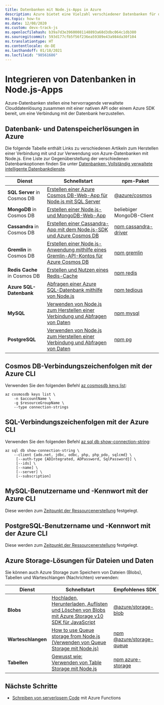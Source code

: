 ```yaml
---
title: Datenbanken mit Node.js-Apps in Azure
description: Azure bietet eine Vielzahl verschiedener Datenbanken für die Verwendung mit Web- und anderen Node.js-Apps an.
ms.topic: how-to
ms.date: 12/08/2020
ms.custom: devx-track-js
ms.openlocfilehash: b39a7d3e39600081148893a68d3dbc064c1db380
ms.sourcegitcommit: 593d177cfb5f56f236ea59389e43a984da30f104
ms.translationtype: HT
ms.contentlocale: de-DE
ms.lasthandoff: 01/18/2021
ms.locfileid: "98561686"
---
```

# <a name="integrate-databases-in-nodejs-apps"></a>Integrieren von Datenbanken in Node.js-Apps

Azure-Datenbanken stellen eine hervorragende verwaltete Clouddatenlösung zusammen mit einer nativen API oder einem Azure SDK bereit, um eine Verbindung mit der Datenbank herzustellen. 

## <a name="database-and-data-storage-solutions-on-azure"></a>Datenbank- und Datenspeicherlösungen in Azure

Die folgende Tabelle enthält Links zu verschiedenen Artikeln zum Herstellen einer Verbindung mit und zur Verwendung von Azure-Datenbanken mit Node.js. Eine Liste zur Gegenüberstellung der verschiedenen Datenbankoptionen finden Sie unter [Datenbanken: Vollständig verwaltete intelligente Datenbankdienste](https://azure.microsoft.com/product-categories/databases/).

| Dienst | Schnellstart | npm-Paket |
| --- | --- | --- |
| **SQL Server** in Cosmos DB| [Erstellen einer Azure Cosmos DB-Web-App für Node.js mit SQL Server](/azure/cosmos-db/create-sql-api-nodejs) | [@azure/cosmos](https://www.npmjs.com/package/@azure/cosmos) |
| **MongoDB** in Cosmos DB| [Erstellen einer Node.js- und MongoDB-Web-App](/azure/app-service-web/app-service-web-tutorial-nodejs-mongodb-app) | beliebiger MongoDB-Client |
| **Cassandra** in Cosmos DB|[Erstellen einer Cassandra-App mit dem Node.js-SDK und Azure Cosmos DB](/azure/cosmos-db/create-cassandra-nodejs)|[npm cassandra-driver](https://www.npmjs.com/package/cassandra-driver)|
| **Gremlin** in Cosmos DB|[Erstellen einer Node.js-Anwendung mithilfe eines Gremlin-API-Kontos für Azure Cosmos DB](/azure/cosmos-db/create-graph-nodejs)|[npm gremlin](https://www.npmjs.com/package/gremlin)|
| **Redis Cache** in Cosmos DB| [Erstellen und Nutzen eines Redis-Cache](/azure/redis-cache/cache-nodejs-get-started) | [npm redis](https://www.npmjs.com/package/redis)|
| **Azure SQL-Datenbank** | [Abfragen einer Azure SQL-Datenbank mithilfe von Node.js](/azure/sql-database/sql-database-connect-query-nodejs) |[npm tedious](https://www.npmjs.com/package/tedious) |
| **MySQL** | [Verwenden von Node.js zum Herstellen einer Verbindung und Abfragen von Daten](/azure/mysql/connect-nodejs) | [npm mysql](https://www.npmjs.com/package/mysql)|
| **PostgreSQL** | [Verwenden von Node.js zum Herstellen einer Verbindung und Abfragen von Daten](/azure/postgresql/connect-nodejs) |[npm pg](https://www.npmjs.com/package/pg) |

## <a name="cosmos-db-connection-strings-with-azure-cli"></a>Cosmos DB-Verbindungszeichenfolgen mit der Azure CLI

Verwenden Sie den folgenden Befehl [az cosmosdb keys list](/cli/azure/cosmosdb#az-cosmosdb-list-connection-strings):

```azurecli-interactive
az cosmosdb keys list \
    -n $accountName \
    -g $resourceGroupName \
    --type connection-strings
```

## <a name="sql-connection-strings-with-azure-cli"></a>SQL-Verbindungszeichenfolgen mit der Azure CLI

Verwenden Sie den folgenden Befehl [az sql db show-connection-string](/cli/azure/sql/db#az_sql_db_show_connection_string):

```azurecli-interactive
az sql db show-connection-string \
    --client {ado.net, jdbc, odbc, php, php_pdo, sqlcmd} \
     [--auth-type {ADIntegrated, ADPassword, SqlPassword}] \
     [--ids] \
     [--name] \
     [--server] \
     [--subscription]
```

## <a name="mysql-username-and-password-with-azure-cli"></a>MySQL-Benutzername und -Kennwort mit der Azure CLI

Diese werden zum [Zeitpunkt der Ressourcenerstellung](/cli/azure/mysql/server#az_mysql_server_create) festgelegt. 

## <a name="postgresql-username-and-password-with-azure-cli"></a>PostgreSQL-Benutzername und -Kennwort mit der Azure CLI

Diese werden zum [Zeitpunkt der Ressourcenerstellung](/cli/azure/postgres/server#az_postgres_server_create) festgelegt. 

## <a name="azure-storage-solutions-for-files-and-data"></a>Azure Storage-Lösungen für Dateien und Daten

Sie können auch Azure Storage zum Speichern von Dateien (Blobs), Tabellen und Warteschlangen (Nachrichten) verwenden:

| Dienst | Schnellstart |Empfohlenes SDK |
| --- | --- |--- |
| **Blobs** | [Hochladen, Herunterladen, Auflisten und Löschen von Blobs mit Azure Storage v10 SDK für JavaScript](/azure/storage/blobs/storage-quickstart-blobs-nodejs-v10) |[@azure/storage-blob](https://www.npmjs.com/package/@azure/storage-blob)|
| **Warteschlangen** | [How to use Queue storage from Node.js (Verwenden von Queue Storage mit Node.js)](/azure/storage/queues/storage-nodejs-how-to-use-queues) |[npm @azure/storage-queue](https://www.npmjs.com/package/@azure/storage-queue)|
| **Tabellen** | [Gewusst wie: Verwenden von Table Storage mit Node.js](/azure/cosmos-db/table-storage-how-to-use-nodejs) |[npm azure-storage](https://www.npmjs.com/package/azure-storage)|

## <a name="next-steps"></a>Nächste Schritte

* [Schreiben von serverlosem Code](develop-serverless-apps.md) mit Azure Functions